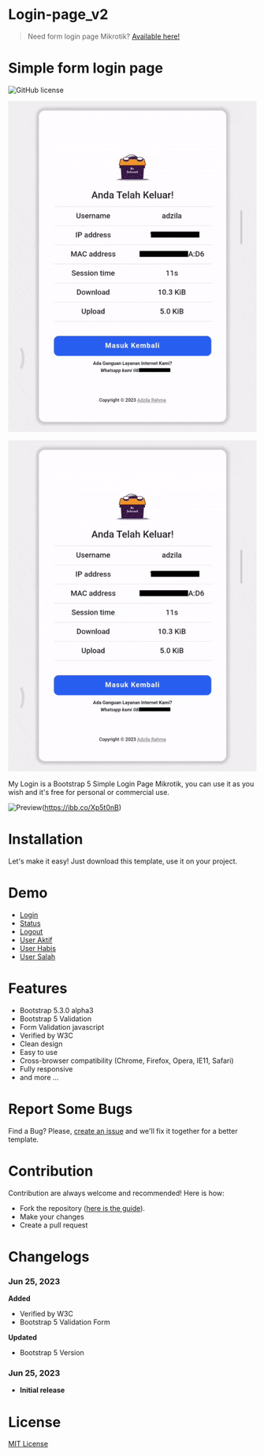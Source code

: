 # Login-page_v2

> Need form login page Mikrotik? [Available here!](https://github.com/AdzilaRahma/Login-page_v2)

# Simple form login page

![GitHub license](https://github.com/AdzilaRahma/Login-page_v2/blob/main/LICENSE)

![Android](https://github.com/AdzilaRahma/Login-page_v2/blob/main/Preview/logout.gif)

![Dekstop](https://github.com/AdzilaRahma/Login-page_v2/blob/main/Preview/logout.gif)

My Login is a Bootstrap 5 Simple Login Page Mikrotik, you can use it as you wish and it's free for personal or commercial use.

![Preview](https://ibb.co/Xp5t0nB)(https://ibb.co/Xp5t0nB)

# Installation
Let's make it easy! Just download this template, use it on your project.

# Demo
- [Login](https://github.com/AdzilaRahma/Login-page_v2/blob/main/login.html)
- [Status](https://github.com/AdzilaRahma/Login-page_v2/blob/main/status.html)
- [Logout](https://github.com/AdzilaRahma/Login-page_v2/blob/main/logout.html)
- [User Aktif](https://github.com/AdzilaRahma/Login-page_v2/blob/main/aktif.html)
- [User Habis](https://github.com/AdzilaRahma/Login-page_v2/blob/main/habis.html)
- [User Salah](https://github.com/AdzilaRahma/Login-page_v2/blob/main/salah.html)

# Features
- Bootstrap 5.3.0 alpha3
- Bootstrap 5 Validation
- Form Validation javascript
- Verified by W3C
- Clean design
- Easy to use
- Cross-browser compatibility (Chrome, Firefox, Opera, IE11, Safari)
- Fully responsive
- and more ...

# Report Some Bugs
Find a Bug? Please, [create an issue](https://github.com/AdzilaRahma/Login-page_v2/issues) and we'll fix it together for a better template.

# Contribution
Contribution are always welcome and recommended! Here is how:

- Fork the repository ([here is the guide](https://help.github.com/articles/fork-a-repo/)).
- Make your changes
- Create a pull request

# Changelogs
### Jun 25, 2023
  **Added**
  * Verified by W3C
  * Bootstrap 5 Validation Form

  **Updated**
  * Bootstrap 5 Version

### Jun 25, 2023
  - **Initial release**

# License
[MIT License](http://opensource.org/licenses/MIT)
